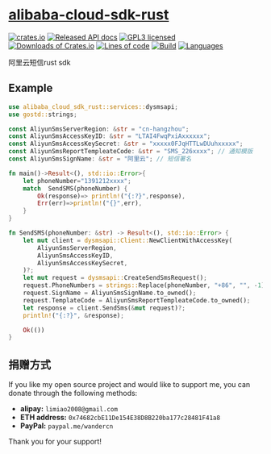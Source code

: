 # [alibaba-cloud-sdk-rust](https://github.com/wandercn/alibaba-cloud-sdk-rust)

[![crates.io](https://img.shields.io/crates/v/alibaba-cloud-sdk-rust.svg?color=yellow)](https://crates.io/crates/alibaba-cloud-sdk-rust)
[![Released API docs](https://docs.rs/alibaba-cloud-sdk-rust/badge.svg)](https://docs.rs/alibaba-cloud-sdk-rust)
[![GPL3 licensed](https://img.shields.io/github/license/wandercn/alibaba-cloud-sdk-rust.svg)](./LICENSE)
[![Downloads of Crates.io](https://img.shields.io/crates/d/alibaba-cloud-sdk-rust.svg)](https://crates.io/crates/alibaba-cloud-sdk-rust)
[![Lines of code](https://img.shields.io/tokei/lines/github/wandercn/alibaba-cloud-sdk-rust.svg)](#)
[![Build](https://img.shields.io/github/actions/workflow/status/wandercn/alibaba-cloud-sdk-rust/.github/workflows/rust.yml?branch=master)](#)
[![Languages](https://img.shields.io/github/languages/top/wandercn/alibaba-cloud-sdk-rust.svg)](#)

阿里云短信rust sdk


## Example
```rust
use alibaba_cloud_sdk_rust::services::dysmsapi;
use gostd::strings;

const AliyunSmsServerRegion: &str = "cn-hangzhou";
const AliyunSmsAccessKeyID: &str = "LTAI4FwqPxiAxxxxxx";
const AliyunSmsAccessKeySecret: &str = "xxxxx0FJqHTTLwDUuhxxxxx";
const AliyunSmsReportTempleateCode: &str = "SMS_226xxxx"; // 通知模版
const AliyunSmsSignName: &str = "阿里云"; // 短信署名

fn main()->Result<(), std::io::Error>{
    let phoneNumber="1391212xxxx";
    match  SendSMS(phoneNumber) {
        Ok(response)=> println!("{:?}",response),
        Err(err)=>println!("{}",err),
    }
}

fn SendSMS(phoneNumber: &str) -> Result<(), std::io::Error> {
    let mut client = dysmsapi::Client::NewClientWithAccessKey(
        AliyunSmsServerRegion,
        AliyunSmsAccessKeyID,
        AliyunSmsAccessKeySecret,
    )?;
    let mut request = dysmsapi::CreateSendSmsRequest();
    request.PhoneNumbers = strings::Replace(phoneNumber, "+86", "", -1);
    request.SignName = AliyunSmsSignName.to_owned();
    request.TemplateCode = AliyunSmsReportTempleateCode.to_owned();
    let response = client.SendSms(&mut request)?;
    println!("{:?}", &response);

    Ok(())
}
```
## 捐赠方式

If you like my open source project and would like to support me, you can donate through the following methods:
- **alipay:** `limiao2008@gmail.com`
- **ETH address:** `0x74682cbE11De154E38D8B220ba177c28481F41a8`
- **PayPal:** `paypal.me/wandercn`

Thank you for your support!